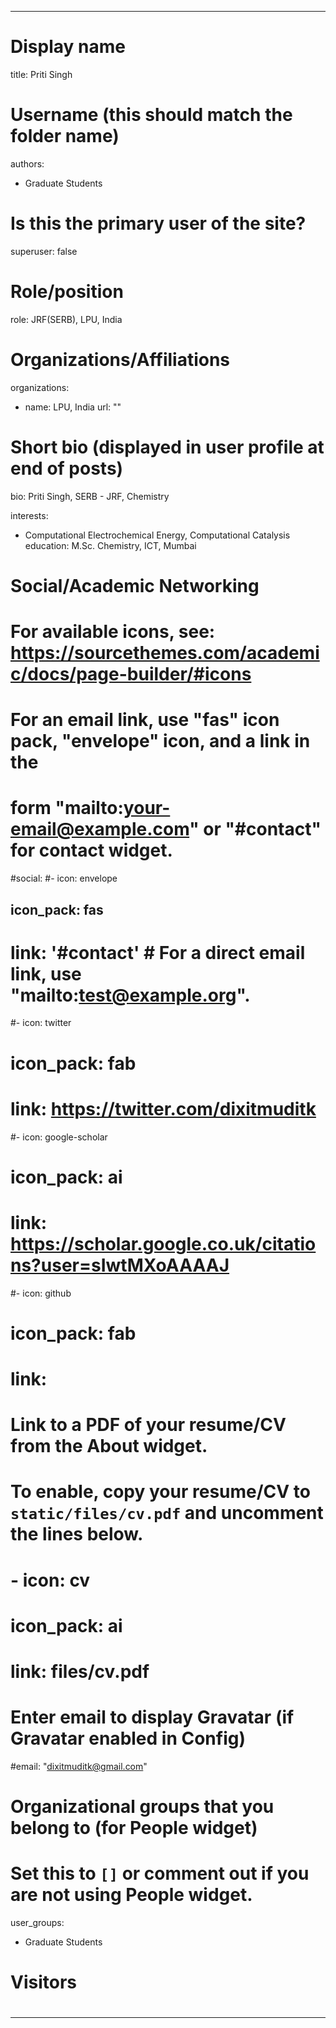 
---
# Display name
title: Priti Singh

# Username (this should match the folder name)
authors:
- Graduate Students

# Is this the primary user of the site?
superuser: false

# Role/position
role: JRF(SERB), LPU, India

# Organizations/Affiliations
organizations: 
- name: LPU, India
  url: ""

# Short bio (displayed in user profile at end of posts)
bio:  Priti Singh, SERB - JRF, Chemistry

interests:
- Computational Electrochemical Energy, Computational Catalysis
education: M.Sc. Chemistry, ICT, Mumbai 
  
# Social/Academic Networking
# For available icons, see: https://sourcethemes.com/academic/docs/page-builder/#icons
#   For an email link, use "fas" icon pack, "envelope" icon, and a link in the
#   form "mailto:your-email@example.com" or "#contact" for contact widget.
#social:
#- icon: envelope
##  icon_pack: fas
#  link: '#contact'  # For a direct email link, use "mailto:test@example.org".
#- icon: twitter
#  icon_pack: fab
#  link: https://twitter.com/dixitmuditk
#- icon: google-scholar
#  icon_pack: ai
#  link: https://scholar.google.co.uk/citations?user=sIwtMXoAAAAJ
#- icon: github
#  icon_pack: fab
#  link: 
# Link to a PDF of your resume/CV from the About widget.
# To enable, copy your resume/CV to `static/files/cv.pdf` and uncomment the lines below.
# - icon: cv
#   icon_pack: ai
#   link: files/cv.pdf

# Enter email to display Gravatar (if Gravatar enabled in Config)
#email: "dixitmuditk@gmail.com"

# Organizational groups that you belong to (for People widget)
#   Set this to `[]` or comment out if you are not using People widget.
user_groups:
- Graduate Students


# Visitors

#
---
